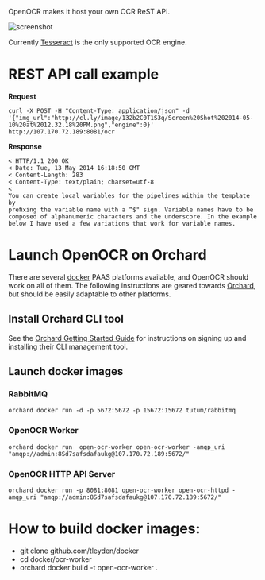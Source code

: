 
OpenOCR makes it host your own OCR ReST API.  

![screenshot](http://tleyden-misc.s3.amazonaws.com/blog_images/openocr-architecture.png)

Currently [Tesseract](https://code.google.com/p/tesseract-ocr/) is the only supported OCR engine.

# REST API call example

**Request**

```
curl -X POST -H "Content-Type: application/json" -d '{"img_url":"http://cl.ly/image/132b2C0T1S3q/Screen%20Shot%202014-05-10%20at%2012.32.18%20PM.png","engine":0}' http://107.170.72.189:8081/ocr
```

**Response**

```
< HTTP/1.1 200 OK
< Date: Tue, 13 May 2014 16:18:50 GMT
< Content-Length: 283
< Content-Type: text/plain; charset=utf-8
<
You can create local variables for the pipelines within the template by
preﬁxing the variable name with a “$" sign. Variable names have to be
composed of alphanumeric characters and the underscore. In the example
below I have used a few variations that work for variable names.

```

# Launch OpenOCR on Orchard

There are several [docker](http://www.docker.io) PAAS platforms available, and OpenOCR should work on all of them.  The following instructions are geared towards [Orchard](http://www.orchardup.com), but should be easily adaptable to other platforms.

## Install Orchard CLI tool

See the [Orchard Getting Started Guide](https://www.orchardup.com/docs)
for instructions on signing up and installing their CLI management tool.

## Launch docker images

### RabbitMQ

```
orchard docker run -d -p 5672:5672 -p 15672:15672 tutum/rabbitmq
```

### OpenOCR Worker

```
orchard docker run  open-ocr-worker open-ocr-worker -amqp_uri "amqp://admin:8Sd7safsdafaukg@107.170.72.189:5672/"
```

### OpenOCR HTTP API Server

```
orchard docker run -p 8081:8081 open-ocr-worker open-ocr-httpd -amqp_uri "amqp://admin:8Sd7safsdafaukg@107.170.72.189:5672/"
```

# How to build docker images:

* git clone github.com/tleyden/docker
* cd docker/ocr-worker
* orchard docker build -t open-ocr-worker .
 